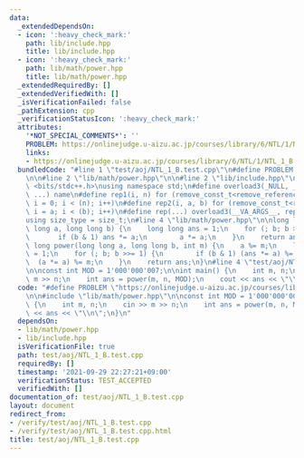 ```yaml
---
data:
  _extendedDependsOn:
  - icon: ':heavy_check_mark:'
    path: lib/include.hpp
    title: lib/include.hpp
  - icon: ':heavy_check_mark:'
    path: lib/math/power.hpp
    title: lib/math/power.hpp
  _extendedRequiredBy: []
  _extendedVerifiedWith: []
  _isVerificationFailed: false
  _pathExtension: cpp
  _verificationStatusIcon: ':heavy_check_mark:'
  attributes:
    '*NOT_SPECIAL_COMMENTS*': ''
    PROBLEM: https://onlinejudge.u-aizu.ac.jp/courses/library/6/NTL/1/NTL_1_B
    links:
    - https://onlinejudge.u-aizu.ac.jp/courses/library/6/NTL/1/NTL_1_B
  bundledCode: "#line 1 \"test/aoj/NTL_1_B.test.cpp\"\n#define PROBLEM \"https://onlinejudge.u-aizu.ac.jp/courses/library/6/NTL/1/NTL_1_B\"\
    \n\n#line 2 \"lib/math/power.hpp\"\n\n#line 2 \"lib/include.hpp\"\n\n#include\
    \ <bits/stdc++.h>\nusing namespace std;\n#define overload3(_NULL, _2, _3, name,\
    \ ...) name\n#define rep1(i, n) for (remove_const_t<remove_reference_t<decltype(n)>>\
    \ i = 0; i < (n); i++)\n#define rep2(i, a, b) for (remove_const_t<remove_reference_t<decltype(b)>>\
    \ i = a; i < (b); i++)\n#define rep(...) overload3(__VA_ARGS__, rep2, rep1)(__VA_ARGS__)\n\
    using size_type = size_t;\n#line 4 \"lib/math/power.hpp\"\n\nlong long power(long\
    \ long a, long long b) {\n    long long ans = 1;\n    for (; b; b >>= 1) {\n \
    \       if (b & 1) ans *= a;\n        a *= a;\n    }\n    return ans;\n}\n\nlong\
    \ long power(long long a, long long b, int m) {\n    a %= m;\n    long long ans\
    \ = 1;\n    for (; b; b >>= 1) {\n        if (b & 1) (ans *= a) %= m;\n      \
    \  (a *= a) %= m;\n    }\n    return ans;\n}\n#line 4 \"test/aoj/NTL_1_B.test.cpp\"\
    \n\nconst int MOD = 1'000'000'007;\n\nint main() {\n    int m, n;\n    cin >>\
    \ m >> n;\n    int ans = power(m, n, MOD);\n    cout << ans << \"\\n\";\n}\n"
  code: "#define PROBLEM \"https://onlinejudge.u-aizu.ac.jp/courses/library/6/NTL/1/NTL_1_B\"\
    \n\n#include \"lib/math/power.hpp\"\n\nconst int MOD = 1'000'000'007;\n\nint main()\
    \ {\n    int m, n;\n    cin >> m >> n;\n    int ans = power(m, n, MOD);\n    cout\
    \ << ans << \"\\n\";\n}\n"
  dependsOn:
  - lib/math/power.hpp
  - lib/include.hpp
  isVerificationFile: true
  path: test/aoj/NTL_1_B.test.cpp
  requiredBy: []
  timestamp: '2021-09-29 22:27:21+09:00'
  verificationStatus: TEST_ACCEPTED
  verifiedWith: []
documentation_of: test/aoj/NTL_1_B.test.cpp
layout: document
redirect_from:
- /verify/test/aoj/NTL_1_B.test.cpp
- /verify/test/aoj/NTL_1_B.test.cpp.html
title: test/aoj/NTL_1_B.test.cpp
---
```

